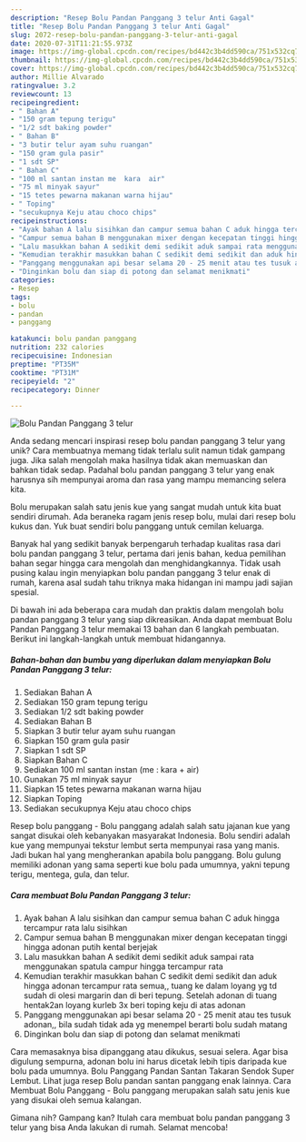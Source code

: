 ```yaml
---
description: "Resep Bolu Pandan Panggang 3 telur Anti Gagal"
title: "Resep Bolu Pandan Panggang 3 telur Anti Gagal"
slug: 2072-resep-bolu-pandan-panggang-3-telur-anti-gagal
date: 2020-07-31T11:21:55.973Z
image: https://img-global.cpcdn.com/recipes/bd442c3b4dd590ca/751x532cq70/bolu-pandan-panggang-3-telur-foto-resep-utama.jpg
thumbnail: https://img-global.cpcdn.com/recipes/bd442c3b4dd590ca/751x532cq70/bolu-pandan-panggang-3-telur-foto-resep-utama.jpg
cover: https://img-global.cpcdn.com/recipes/bd442c3b4dd590ca/751x532cq70/bolu-pandan-panggang-3-telur-foto-resep-utama.jpg
author: Millie Alvarado
ratingvalue: 3.2
reviewcount: 13
recipeingredient:
- " Bahan A"
- "150 gram tepung terigu"
- "1/2 sdt baking powder"
- " Bahan B"
- "3 butir telur ayam suhu ruangan"
- "150 gram gula pasir"
- "1 sdt SP"
- " Bahan C"
- "100 ml santan instan me  kara  air"
- "75 ml minyak sayur"
- "15 tetes pewarna makanan warna hijau"
- " Toping"
- "secukupnya Keju atau choco chips"
recipeinstructions:
- "Ayak bahan A lalu sisihkan dan campur semua bahan C aduk hingga tercampur rata lalu sisihkan"
- "Campur semua bahan B menggunakan mixer dengan kecepatan tinggi hingga adonan putih kental berjejak"
- "Lalu masukkan bahan A sedikit demi sedikit aduk sampai rata menggunakan spatula campur hingga tercampur rata"
- "Kemudian terakhir masukkan bahan C sedikit demi sedikit dan aduk hingga adonan tercampur rata semua,, tuang ke dalam loyang yg td sudah di olesi margarin dan di beri tepung. Setelah adonan di tuang hentak2an loyang kurleb 3x beri toping keju di atas adonan"
- "Panggang menggunakan api besar selama 20 - 25 menit atau tes tusuk adonan,, bila sudah tidak ada yg menempel berarti bolu sudah matang"
- "Dinginkan bolu dan siap di potong dan selamat menikmati"
categories:
- Resep
tags:
- bolu
- pandan
- panggang

katakunci: bolu pandan panggang 
nutrition: 232 calories
recipecuisine: Indonesian
preptime: "PT35M"
cooktime: "PT31M"
recipeyield: "2"
recipecategory: Dinner

---
```



![Bolu Pandan Panggang 3 telur](https://img-global.cpcdn.com/recipes/bd442c3b4dd590ca/751x532cq70/bolu-pandan-panggang-3-telur-foto-resep-utama.jpg)

Anda sedang mencari inspirasi resep bolu pandan panggang 3 telur yang unik? Cara membuatnya memang tidak terlalu sulit namun tidak gampang juga. Jika salah mengolah maka hasilnya tidak akan memuaskan dan bahkan tidak sedap. Padahal bolu pandan panggang 3 telur yang enak harusnya sih mempunyai aroma dan rasa yang mampu memancing selera kita.

Bolu merupakan salah satu jenis kue yang sangat mudah untuk kita buat sendiri dirumah. Ada beraneka ragam jenis resep bolu, mulai dari resep bolu kukus dan. Yuk buat sendiri bolu panggang untuk cemilan keluarga.

Banyak hal yang sedikit banyak berpengaruh terhadap kualitas rasa dari bolu pandan panggang 3 telur, pertama dari jenis bahan, kedua pemilihan bahan segar hingga cara mengolah dan menghidangkannya. Tidak usah pusing kalau ingin menyiapkan bolu pandan panggang 3 telur enak di rumah, karena asal sudah tahu triknya maka hidangan ini mampu jadi sajian spesial.


Di bawah ini ada beberapa cara mudah dan praktis dalam mengolah bolu pandan panggang 3 telur yang siap dikreasikan. Anda dapat membuat Bolu Pandan Panggang 3 telur memakai 13 bahan dan 6 langkah pembuatan. Berikut ini langkah-langkah untuk membuat hidangannya.

<!--inarticleads1-->

##### Bahan-bahan dan bumbu yang diperlukan dalam menyiapkan Bolu Pandan Panggang 3 telur:

1. Sediakan  Bahan A
1. Sediakan 150 gram tepung terigu
1. Sediakan 1/2 sdt baking powder
1. Sediakan  Bahan B
1. Siapkan 3 butir telur ayam suhu ruangan
1. Siapkan 150 gram gula pasir
1. Siapkan 1 sdt SP
1. Siapkan  Bahan C
1. Sediakan 100 ml santan instan (me : kara + air)
1. Gunakan 75 ml minyak sayur
1. Siapkan 15 tetes pewarna makanan warna hijau
1. Siapkan  Toping
1. Sediakan secukupnya Keju atau choco chips


Resep bolu panggang - Bolu panggang adalah salah satu jajanan kue yang sangat disukai oleh kebanyakan masyarakat Indonesia. Bolu sendiri adalah kue yang mempunyai tekstur lembut serta mempunyai rasa yang manis. Jadi bukan hal yang mengherankan apabila bolu panggang. Bolu gulung memiliki adonan yang sama seperti kue bolu pada umumnya, yakni tepung terigu, mentega, gula, dan telur. 

<!--inarticleads2-->

##### Cara membuat Bolu Pandan Panggang 3 telur:

1. Ayak bahan A lalu sisihkan dan campur semua bahan C aduk hingga tercampur rata lalu sisihkan
1. Campur semua bahan B menggunakan mixer dengan kecepatan tinggi hingga adonan putih kental berjejak
1. Lalu masukkan bahan A sedikit demi sedikit aduk sampai rata menggunakan spatula campur hingga tercampur rata
1. Kemudian terakhir masukkan bahan C sedikit demi sedikit dan aduk hingga adonan tercampur rata semua,, tuang ke dalam loyang yg td sudah di olesi margarin dan di beri tepung. Setelah adonan di tuang hentak2an loyang kurleb 3x beri toping keju di atas adonan
1. Panggang menggunakan api besar selama 20 - 25 menit atau tes tusuk adonan,, bila sudah tidak ada yg menempel berarti bolu sudah matang
1. Dinginkan bolu dan siap di potong dan selamat menikmati


Cara memasaknya bisa dipanggang atau dikukus, sesuai selera. Agar bisa digulung sempurna, adonan bolu ini harus dicetak lebih tipis daripada kue bolu pada umumnya. Bolu Panggang Pandan Santan Takaran Sendok Super Lembut. Lihat juga resep Bolu pandan santan panggang enak lainnya. Cara Membuat Bolu Panggang - Bolu panggang merupakan salah satu jenis kue yang disukai oleh semua kalangan. 

Gimana nih? Gampang kan? Itulah cara membuat bolu pandan panggang 3 telur yang bisa Anda lakukan di rumah. Selamat mencoba!
